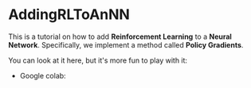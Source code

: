 # AddingRLToAnNN

This is a tutorial on how to add **Reinforcement Learning** to a **Neural Network**. Specifically, we implement a method called **Policy Gradients**.

You can look at it here, but it's more fun to play with it:

- Google colab: 
